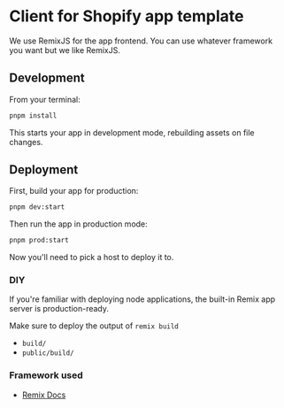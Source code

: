 # Client for Shopify app template

We use RemixJS for the app frontend. You can use whatever framework you want but
 we like RemixJS.

## Development

From your terminal:

```sh
pnpm install
```

This starts your app in development mode, rebuilding assets on file changes.

## Deployment

First, build your app for production:

```sh
pnpm dev:start
```

Then run the app in production mode:

```sh
pnpm prod:start
```

Now you'll need to pick a host to deploy it to.

### DIY

If you're familiar with deploying node applications, the built-in Remix app server is production-ready.

Make sure to deploy the output of `remix build`

- `build/`
- `public/build/`

### Framework used

- [Remix Docs](https://remix.run/docs)
